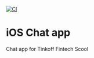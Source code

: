[![CI](https://github.com/tastex/chat/actions/workflows/github.yml/badge.svg)](https://github.com/tastex/chat/actions/workflows/github.yml)


# iOS Chat app

Chat app for Tinkoff Fintech Scool
